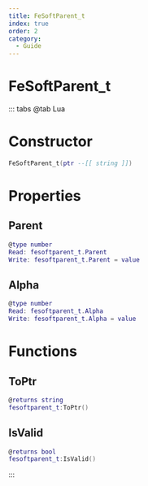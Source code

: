 ```yaml
---
title: FeSoftParent_t
index: true
order: 2
category:
  - Guide
---
```


# FeSoftParent_t

::: tabs
@tab Lua
# Constructor
```lua
FeSoftParent_t(ptr --[[ string ]])
```
# Properties
## Parent 
```lua
@type number
Read: fesoftparent_t.Parent
Write: fesoftparent_t.Parent = value
```
## Alpha 
```lua
@type number
Read: fesoftparent_t.Alpha
Write: fesoftparent_t.Alpha = value
```
# Functions
## ToPtr
```lua
@returns string
fesoftparent_t:ToPtr()
```
## IsValid
```lua
@returns bool
fesoftparent_t:IsValid()
```

:::
